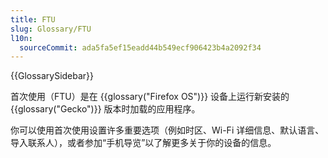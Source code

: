```yaml
---
title: FTU
slug: Glossary/FTU
l10n:
  sourceCommit: ada5fa5ef15eadd44b549ecf906423b4a2092f34
---
```


{{GlossarySidebar}}

首次使用（FTU）是在 {{glossary("Firefox OS")}} 设备上运行新安装的 {{glossary("Gecko")}} 版本时加载的应用程序。

你可以使用首次使用设置许多重要选项（例如时区、Wi-Fi 详细信息、默认语言、导入联系人），或者参加“手机导览”以了解更多关于你的设备的信息。
